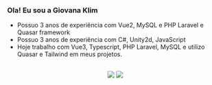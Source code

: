 ### Ola! Eu sou a Giovana Klim

- Possuo 3 anos de experiência com Vue2, MySQL e PHP Laravel e Quasar framework
- Possuo 3 anos de experiência com C#, Unity2d, JavaScript
- Hoje trabalho com Vue3, Typescript, PHP Laravel, MySQL e utilizo Quasar e Tailwind em meus projetos.

<div align="center">
  <a href="https://github.com/giovanaklim">
</div>
<br>
  <div style="display: inline_block" align="center">
     <a href="https://www.linkedin.com/in/giovana-klim-faria-3b5976242/" target="_blank"><img src="https://img.shields.io/badge/-LinkedIn-%230077B5?style=for-the-badge&logo=linkedin&logoColor=white" target="_blank"></a> 
    <a href = "mailto:giovanafariajb@gmail.com"><img src="https://img.shields.io/badge/-Gmail-%23333?style=for-the-badge&logo=gmail&logoColor=white" target="_blank"></a>
  </div>
